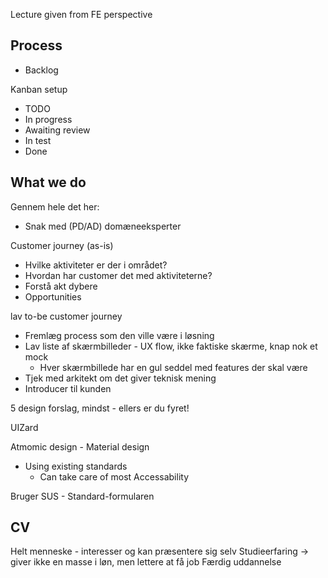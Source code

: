 Lecture given from FE perspective

## Process

- Backlog

Kanban setup
- TODO
- In progress
- Awaiting review
- In test
- Done

## What we do

Gennem hele det her:
- Snak med (PD/AD) domæneeksperter

Customer journey (as-is)
- Hvilke aktiviteter er der i området?
- Hvordan har customer det med aktiviteterne?
- Forstå akt dybere
- Opportunities

lav to-be customer journey
- Fremlæg process som den ville være i løsning
- Lav liste af skærmbilleder - UX flow, ikke faktiske skærme, knap nok et mock
	- Hver skærmbillede har en gul seddel med features der skal være
- Tjek med arkitekt om det giver teknisk mening
- Introducer til kunden

5 design forslag, mindst - ellers er du fyret!

UIZard

Atmomic design - Material design
- Using existing standards
	- Can take care of most Accessability

Bruger SUS - Standard-formularen

## CV
Helt menneske - interesser og kan præsentere sig selv
Studieerfaring -> giver ikke en masse i løn, men lettere at få job
Færdig uddannelse